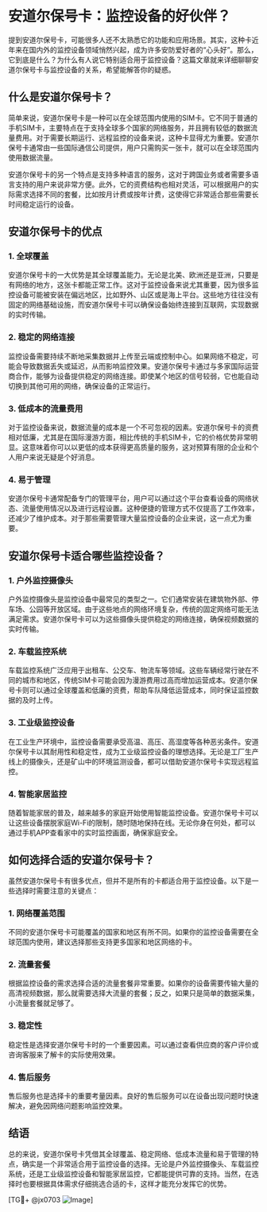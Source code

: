 # 安道尔保号卡：监控设备的好伙伴？

提到安道尔保号卡，可能很多人还不太熟悉它的功能和应用场景。其实，这种卡近年来在国内外的监控设备领域悄然兴起，成为许多安防爱好者的“心头好”。那么，它到底是什么？为什么有人说它特别适合用于监控设备？这篇文章就来详细聊聊安道尔保号卡与监控设备的关系，希望能解答你的疑惑。

## 什么是安道尔保号卡？

简单来说，安道尔保号卡是一种可以在全球范围内使用的SIM卡。它不同于普通的手机SIM卡，主要特点在于支持全球多个国家的网络服务，并且拥有较低的数据流量费用。对于需要长期运行、远程监控的设备来说，这种卡显得尤为重要。安道尔保号卡通常由一些国际通信公司提供，用户只需购买一张卡，就可以在全球范围内使用数据流量。

安道尔保号卡的另一个特点是支持多种语言的服务，这对于跨国业务或者需要多语言支持的用户来说非常方便。此外，它的资费结构也相对灵活，可以根据用户的实际需求选择不同的套餐，比如按月计费或按年计费，这使得它非常适合那些需要长时间稳定运行的设备。

## 安道尔保号卡的优点

### 1. **全球覆盖**
   安道尔保号卡的一大优势是其全球覆盖能力。无论是北美、欧洲还是亚洲，只要是有网络的地方，这张卡都能正常工作。这对于监控设备来说尤其重要，因为很多监控设备可能被安装在偏远地区，比如野外、山区或是海上平台。这些地方往往没有固定的网络基础设施，而安道尔保号卡可以确保设备始终连接到互联网，实现数据的实时传输。

### 2. **稳定的网络连接**
   监控设备需要持续不断地采集数据并上传至云端或控制中心。如果网络不稳定，可能会导致数据丢失或延迟，从而影响监控效果。安道尔保号卡通过与多家国际运营商合作，能够为设备提供稳定的网络连接。即使某个地区的信号较弱，它也能自动切换到其他可用的网络，确保设备的正常运行。

### 3. **低成本的流量费用**
   对于监控设备来说，数据流量的成本是一个不可忽视的因素。安道尔保号卡的资费相对低廉，尤其是在国际漫游方面，相比传统的手机SIM卡，它的价格优势非常明显。这意味着你可以以更低的成本获得更高质量的服务，这对预算有限的企业和个人用户来说无疑是个好消息。

### 4. **易于管理**
   安道尔保号卡通常配备专门的管理平台，用户可以通过这个平台查看设备的网络状态、流量使用情况以及进行远程设置。这种便捷的管理方式不仅提高了工作效率，还减少了维护成本。对于那些需要管理大量监控设备的企业来说，这一点尤为重要。

## 安道尔保号卡适合哪些监控设备？

### 1. **户外监控摄像头**
   户外监控摄像头是监控设备中最常见的类型之一。它们通常安装在建筑物外部、停车场、公园等开放区域。由于这些地点的网络环境复杂，传统的固定网络可能无法满足需求。安道尔保号卡可以为这些摄像头提供稳定的网络连接，确保视频数据的实时传输。

### 2. **车载监控系统**
   车载监控系统广泛应用于出租车、公交车、物流车等领域。这些车辆经常行驶在不同的城市和地区，传统SIM卡可能会因为漫游费用过高而增加运营成本。安道尔保号卡则可以通过全球覆盖和低廉的资费，帮助车队降低运营成本，同时保证监控数据的及时上传。

### 3. **工业级监控设备**
   在工业生产环境中，监控设备需要承受高温、高压、高湿度等各种恶劣条件。安道尔保号卡以其耐用性和稳定性，成为工业级监控设备的理想选择。无论是工厂生产线上的摄像头，还是矿山中的环境监测设备，都可以借助安道尔保号卡实现远程监控。

### 4. **智能家居监控**
   随着智能家居的普及，越来越多的家庭开始使用智能监控设备。安道尔保号卡可以让这些设备摆脱家庭Wi-Fi的限制，随时随地保持在线。无论你身在何处，都可以通过手机APP查看家中的实时监控画面，确保家庭安全。

## 如何选择合适的安道尔保号卡？

虽然安道尔保号卡有很多优点，但并不是所有的卡都适合用于监控设备。以下是一些选择时需要注意的关键点：

### 1. **网络覆盖范围**
   不同的安道尔保号卡可能覆盖的国家和地区有所不同。如果你的监控设备需要在全球范围内使用，建议选择那些支持更多国家和地区网络的卡。

### 2. **流量套餐**
   根据监控设备的需求选择合适的流量套餐非常重要。如果你的设备需要传输大量的高清视频数据，那么就需要选择大流量的套餐；反之，如果只是简单的数据采集，小流量套餐就足够了。

### 3. **稳定性**
   稳定性是选择安道尔保号卡时的一个重要因素。可以通过查看供应商的客户评价或咨询客服来了解卡的实际使用效果。

### 4. **售后服务**
   售后服务也是选择卡的重要考量因素。良好的售后服务可以在设备出现问题时快速解决，避免因网络问题影响监控效果。

## 结语

总的来说，安道尔保号卡凭借其全球覆盖、稳定网络、低成本流量和易于管理的特点，确实是一个非常适合用于监控设备的选择。无论是户外监控摄像头、车载监控系统，还是工业级监控设备和智能家居监控，它都能提供可靠的支持。当然，在选择时也要根据具体需求仔细挑选合适的卡，这样才能充分发挥它的优势。

[TG💪+ @jx0703 ![Image](https://github.com/user-attachments/assets/dbca1d08-cadb-493c-b0ec-ad6f7a83f270)]